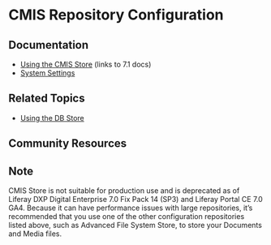 # CMIS Repository Configuration

## Documentation

* [Using the CMIS Store](https://portal.liferay.dev/docs/7-1/deploy/-/knowledge_base/d/using-the-cmis-store) (links to 7.1 docs)
* [System Settings](https://portal.liferay.dev/docs/7-2/user/-/knowledge_base/u/system-settings)

## Related Topics

* [Using the DB Store](https://portal.liferay.dev/docs/7-2/deploy/-/knowledge_base/d/using-the-dbstore)

## Community Resources

## Note

CMIS Store is not suitable for production use and is deprecated as of Liferay DXP Digital Enterprise 7.0 Fix Pack 14 (SP3) and Liferay Portal CE 7.0 GA4. Because it can have performance issues with large repositories, it’s recommended that you use one of the other configuration repositories listed above, such as Advanced File System Store, to store your Documents and Media files.